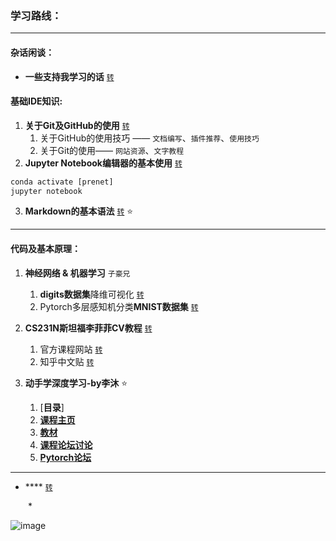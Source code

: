 ### 学习路线：
****
#### 杂话闲谈：
* **一些支持我学习的话** [`转`](https://github.com/l399989567/Learning-Road/blob/main/资源/somewords.md)

#### 基础IDE知识:

1. **关于Git及GitHub的使用** [`转`](https://github.com/l399989567/Learning-Road/blob/main/资源/Git%E5%8F%8AGitHub%E5%AD%A6%E4%B9%A0%E8%AE%B0%E5%BD%95.md)
    1. 关于GitHub的使用技巧 —— `文档编写`、`插件推荐`、`使用技巧`
    2. 关于Git的使用—— `网站资源`、`文字教程`
1. **Jupyter Notebook编辑器的基本使用** [`转`](https://github.com/l399989567/Learning-Road/blob/main/资源/Jupyter%20notebook%E5%BF%AB%E9%80%9F%E4%B8%8A%E6%89%8B.md)
```cmd
conda activate [prenet]
jupyter notebook
```
3. **Markdown的基本语法** [`转`](https://github.com/l399989567/Learning-Road/blob/main/%E8%B5%84%E6%BA%90/Markdown%E7%9A%84%E5%9F%BA%E6%9C%AC%E8%AF%AD%E6%B3%95%E5%B0%8F%E8%AE%B0.md) ⭐
---
#### 代码及基本原理：
1. **神经网络 & 机器学习** `子豪兄` <br>
    1. **digits数据集**降维可视化 [`转`](https://github.com/l399989567/Learning-Road/blob/main/%E8%B5%84%E6%BA%90/digits%E6%95%B0%E6%8D%AE%E9%9B%86%E9%99%8D%E7%BB%B4%E5%8F%AF%E8%A7%86%E5%8C%96.ipynb)<br>
    1. Pytorch多层感知机分类**MNIST数据集** [`转`](https://github.com/l399989567/Learning-Road/blob/main/资源/Pytorch多层感知机分类MNIST数据集.ipynb)

1. **CS231N斯坦福李菲菲CV教程** [`转`](https://github.com/l399989567/Learning-Road/blob/main/cs231n/README.md)
    1. 官方课程网站 [`转`](http://cs231n.stanford.edu/)
    2. 知乎中文贴 [`转`](https://zhuanlan.zhihu.com/p/21930884)

1. **动手学深度学习-by李沐** ⭐ 
    1. [**目录**]
    2. [**课程主页**](https://courses/d2l/ai/zh-v2)
    1. [**教材**](https://zh-v2.d2l.ai/)
    1. [**课程论坛讨论**](https://discuss.d2l.ai/c/16)
    1. [**Pytorch论坛**](https://discuss.pytorch.org/)

****

* **** [`转`]()<br>

&emsp;&emsp;*   




![image](https://user-images.githubusercontent.com/43770754/150632018-1c1a8be4-006e-479c-b56c-2c37ad5965f7.png)
